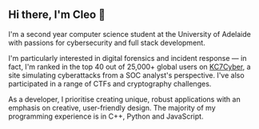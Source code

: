 ## Hi there, I'm Cleo 👋

I'm a second year computer science student at the University of Adelaide with passions for cybersecurity and full stack development.

I'm particularly interested in digital forensics and incident response — in fact, I'm ranked in the top 40 out of 25,000+ global users on [KC7Cyber](https://kc7cyber.com/leaderboard), a site simulating cyberattacks from a SOC analyst's perspective. I've also participated in a range of CTFs and cryptography challenges.

As a developer, I prioritise creating unique, robust applications with an emphasis on creative, user-friendly design. The majority of my programming experience is in C++, Python and JavaScript.

